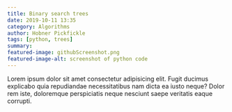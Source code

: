 ```yaml
---
title: Binary search trees
date: 2019-10-11 13:35
category: Algorithms
author: Hobner Pickfickle
tags: [python, trees]
summary: 
featured-image: githubScreenshot.png
featured-image-alt: screenshot of python code
---
```


Lorem ipsum dolor sit amet consectetur adipisicing elit. Fugit ducimus explicabo quia repudiandae necessitatibus nam dicta ea iusto neque? Dolor rem iste, doloremque perspiciatis neque nesciunt saepe veritatis eaque corrupti.